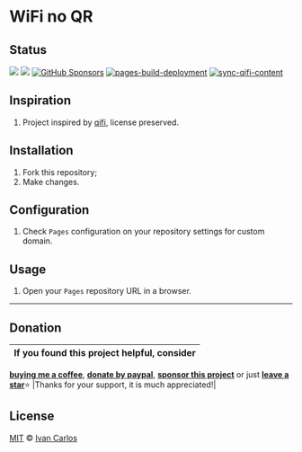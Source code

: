 # WiFi no QR

## Status

<a target="_blank" href="https://github.com/ivancarlosti/wificode"><img src="https://img.shields.io/github/stars/ivancarlosti/wificode?style=flat" /></a>
<a target="_blank" href="https://github.com/ivancarlosti/wificode"><img src="https://img.shields.io/github/last-commit/ivancarlosti/wificode" /></a>
[![GitHub Sponsors](https://img.shields.io/github/sponsors/ivancarlosti?label=GitHub%20Sponsors)](https://github.com/sponsors/ivancarlosti)
[![pages-build-deployment](https://github.com/ivancarlosti/wificode/actions/workflows/pages/pages-build-deployment/badge.svg)](https://github.com/ivancarlosti/wificode/actions/workflows/pages/pages-build-deployment)
[![sync-qifi-content](https://github.com/ivancarlosti/wificode/actions/workflows/sync-qifi-content.yml/badge.svg)](https://github.com/ivancarlosti/wificode/actions/workflows/sync-qifi-content.yml)

## Inspiration

1. Project inspired by [qifi](https://github.com/evgeni/qifi/), license preserved.

## Installation

1. Fork this repository;
2. Make changes.

## Configuration

1. Check `Pages` configuration on your repository settings for custom domain.

## Usage

1. Open your `Pages` repository URL in a browser.

---

## Donation

| If you found this project helpful, consider |
| :---: |
[**buying me a coffee**][buymeacoffee], [**donate by paypal**][paypal], [**sponsor this project**][sponsor] or just [**leave a star**](../..)⭐
|Thanks for your support, it is much appreciated!|

## License

[MIT](LICENSE) © [Ivan Carlos][ivancarlos]

[cc]: https://docs.github.com/en/communities/setting-up-your-project-for-healthy-contributions/adding-a-code-of-conduct-to-your-project
[contributing]: https://docs.github.com/en/articles/setting-guidelines-for-repository-contributors
[security]: https://docs.github.com/en/code-security/getting-started/adding-a-security-policy-to-your-repository
[support]: https://docs.github.com/en/articles/adding-support-resources-to-your-project
[it]: https://docs.github.com/en/communities/using-templates-to-encourage-useful-issues-and-pull-requests/configuring-issue-templates-for-your-repository#configuring-the-template-chooser
[prt]: https://docs.github.com/en/communities/using-templates-to-encourage-useful-issues-and-pull-requests/creating-a-pull-request-template-for-your-repository
[funding]: https://docs.github.com/en/articles/displaying-a-sponsor-button-in-your-repository
[ivancarlos]: https://ivancarlos.me
[buymeacoffee]: https://www.buymeacoffee.com/ivancarlos
[paypal]: https://icc.gg/donate
[sponsor]: https://github.com/sponsors/ivancarlosti
